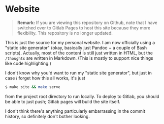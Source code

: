 # Website

> **Remark:** If you are viewing this repository on Github, note that I
> have switched over to Gitlab Pages to host this site because they
> more flexibility. This repository is no longer updated.

This is just the source for my personal website. I am now officially
using a "static site generator" (okay, basically just Pandoc + a couple
of Bash scripts). Actually, most of the content is still just written in
HTML, but the `/thoughts` are written in Markdown. (This is mostly to
support nice things like code highlighting.)

I don't know why you'd want to run my "static site generator", but just
in case _I_ forget how this all works, it's just

``` bash
$ make site && make serve
```

from the project root directory to run locally. To deploy to Gitlab, you
should be able to just push; Gitlab pages will build the site itself.

I don't think there's anything particularly embarrassing in the commit
history, so definitely don't bother looking.
